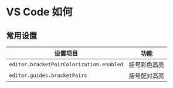 # VS Code 如何

## 常用设置

| 设置项目                                 | 功能         |
| ---------------------------------------- | ------------ |
| `editor.bracketPairColorization.enabled` | 括号彩色高亮 |
| `editor.guides.bracketPairs`             | 括号配对高亮 |
